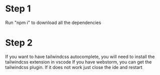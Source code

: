 # Step 1
Run "npm i" to download all the dependencies

# Step 2
If you want to have tailwindcss autocomplete, you will need to install the tailwindcss extension in vscode
If you have webstorm, you can get the tailwindcss plugin. If it does not work just close the ide and restart
